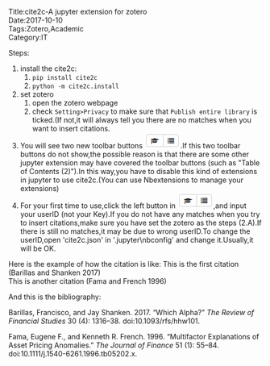 Title:cite2c-A jupyter extension for zotero  
Date:2017-10-10  
Tags:Zotero,Academic  
Category:IT  

Steps:  
1. install the cite2c:  
    1. `pip install cite2c`
    2. `python -m cite2c.install`
2. set zotero  
    1. open the zotero webpage
    2. check `Setting>Privacy` to make sure that `Publish entire library` is ticked.(If not,it will always tell you there are no matches when you want to insert citations.    
3. You will see two new toolbar buttons ![inline](https://raw.githubusercontent.com/takluyver/cite2c/master/toolbar_buttons.png).If this two toolbar buttons do not show,the possible reason is that there are some other jupyter extension may have covered the toolbar buttons (such as "Table of Contents (2)").In this way,you have to disable this kind of extensions in jupyter to use cite2c.(You can use Nbextensions to manage your extensions)  
4. For your first time to use,click the left button in ![inline](https://raw.githubusercontent.com/takluyver/cite2c/master/toolbar_buttons.png),and input your userID (not your Key).If you do not have any matches when you try to insert citations,make sure you have set the zotero as the steps (2.A).If there is still no matches,it may be due to wrong userID.To change the userID,open 'cite2c.json' in '.jupyter\nbconfig' and change it.Usually,it will be OK.  

Here is the example of how the citation is like:
This is the first citation (Barillas and Shanken 2017)  
This is another citation (Fama and French 1996)    

And this is the bibliography:  

Barillas, Francisco, and Jay Shanken. 2017. “Which Alpha?” *The Review of Financial Studies* 30 (4): 1316–38. doi:10.1093/rfs/hhw101.  

Fama, Eugene F., and Kenneth R. French. 1996. “Multifactor Explanations of Asset Pricing Anomalies.” *The Journal of Finance* 51 (1): 55–84. doi:10.1111/j.1540-6261.1996.tb05202.x.  